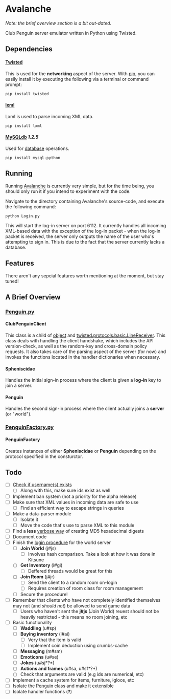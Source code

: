 Avalanche
=========
*Note: the brief overview section is a bit out-dated.*

Club Penguin server emulator written in Python using Twisted.

## Dependencies
#### [Twisted](https://twistedmatrix.com/)
This is used for the **networking** aspect of the server. With [pip](https://pip.pypa.io/en/latest/installing.html), you can easily install it by executing the following via a terminal or command prompt:

`pip install twisted`

#### [lxml](http://lxml.de/)
Lxml is used to parse incoming XML data.

`pip install lxml`

#### [MySQLdb](https://pypi.python.org/pypi/MySQL-python) *1.2.5*
Used for [database](Avalanche/Database.py) operations.

`pip install mysql-python`

## Running
Running [Avalanche](https://github.com/TunnelBlanket/Avalanche) is currently very simple, but for the time being, you should only run it if you intend to experiment with the code.

Navigate to the directory containing Avalanche's source-code, and execute the following command:

`python Login.py`

This will start the log-in server on port 6112. It currently handles all incoming XML-based data with the exception of the log-in packet - when the log-in packet is received, the server only outputs the name of the user who's attempting to sign in. This is due to the fact that the server currently lacks a database.

## Features
There aren't any sepcial features worth mentioning at the moment, but stay tuned!

## A Brief Overview
### [Penguin.py](Avalanche/Penguin.py)
#### ClubPenguinClient
This class is a child of [object](https://docs.python.org/2/library/functions.html#object) and [twisted.protocols.basic.LineReceiver](http://twistedmatrix.com/documents/current/api/twisted.protocols.basic.LineReceiver.html). This class deals with handling the client handshake, which includes the API version-check, as well as the random-key and cross-domain policy requests. It also takes care of the parsing aspect of the server (for now) and invokes the functions located in the handler dictionaries when necessary.
#### Spheniscidae
Handles the initial sign-in process where the client is given a **log-in** key to join a server.
#### Penguin
Handles the second sign-in process where the client actually joins a **server** (or "world").

### [PenguinFactory.py](Avalanche/Penguin.py)
#### PenguinFactory
Creates instances of either **Spheniscidae** or **Penguin** depending on the protocol specified in the consturctor.

## Todo
- [ ] [Check if username(s) exists](Avalanche/Penguin.py#L109)
	- [ ] Along with this, make sure ids exist as well
- [ ] Implement ban system (not a priority for the alpha release)
- [ ] Make sure that XML values in incoming data are safe to use
	- [ ] Find an efficient way to escape strings in queries
- [ ] Make a data-parser module
	- [ ] Isolate it
	- [ ] Move the code that's use to parse XML to this module
- [ ] Find a **less** [verbose way](Avalanche/Penguin.py#L123) of creating MD5 hexadecimal digests
- [ ] Document code
- [ ] Finish the [login procedure](Avalanche/Penguin.py#L154) for the world server
	- [ ] **Join World** (j#js)
		- [ ] Involves hash comparison. Take a look at how it was done in Kitsune
	- [ ] **Get Inventory** (i#gi)
		- [ ] Deffered threads would be great for this
	- [ ] **Join Room** (j#jr)
		- [ ] Send the client to a random room on-login
		- [ ] Requires creation of room class for room management
	- [ ] Secure the procedure!
- [ ] Remember that clients who have not completely identified themselves may not (and *should not*) be allowed to send game data
	- [ ] Users who haven't sent the **j#js** (Join World) reuest should not be heavily restricted - this means no room joining, etc
- [ ] Basic functionality
	- [ ] **Waddling** (u#sp)
	- [ ] **Buying inventory** (i#ai)
		- [ ] Very that the item is valid
		- [ ] Implement coin deduction using crumbs-cache
	- [ ] **Messaging** (m#sm)
	- [ ] **Emoticons** (u#se)
	- [ ] **Jokes** (u#sj*?*)
	- [ ] **Actions and frames** (u#sa, u#sf*?*)
	- [ ] Check that arguments are valid (e.g ids are numerical, etc)
- [ ] Implement a cache system for items, furniture, igloos, etc
- [ ] Isolate the [Penguin](Avalanche/Penguin.py) class and make it extensible
- [ ] Isolate handler functions (**?**)